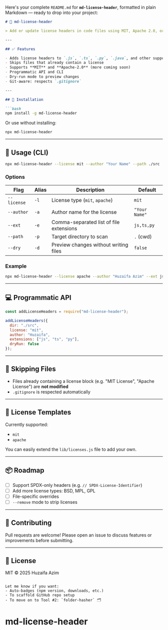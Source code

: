 Here's your complete `README.md` for **`md-license-header`**, formatted in plain Markdown — ready to drop into your project:

````markdown
# 📜 md-license-header

> Add or update license headers in code files using MIT, Apache 2.0, or custom templates — from the command line.

---

## ✅ Features

- Adds license headers to `.js`, `.ts`, `.py`, `.java`, and other supported files
- Skips files that already contain a license
- Supports **MIT** and **Apache-2.0** (more coming soon)
- Programmatic API and CLI
- Dry-run mode to preview changes
- Git-aware: respects `.gitignore`

---

## 🚀 Installation

```bash
npm install -g md-license-header
````

Or use without installing:

```bash
npx md-license-header
```

---

## 🧪 Usage (CLI)

```bash
npx md-license-header --license mit --author "Your Name" --path ./src
```

### Options

| Flag        | Alias | Description                             | Default       |
| ----------- | ----- | --------------------------------------- | ------------- |
| `--license` | `-l`  | License type (`mit`, `apache`)          | `mit`         |
| `--author`  | `-a`  | Author name for the license             | `"Your Name"` |
| `--ext`     | `-e`  | Comma-separated list of file extensions | `js,ts,py`    |
| `--path`    | `-p`  | Target directory to scan                | `.` (cwd)     |
| `--dry`     | `-d`  | Preview changes without writing files   | `false`       |

### Example

```bash
npx md-license-header --license apache --author "Huzaifa Azim" --ext js,ts,py --path ./src
```

---

## 💻 Programmatic API

```js
const addLicenseHeaders = require("md-license-header");

addLicenseHeaders({
  dir: "./src",
  license: "mit",
  author: "Huzaifa",
  extensions: ["js", "ts", "py"],
  dryRun: false
});
```

---

## 🧹 Skipping Files

* Files already containing a license block (e.g. "MIT License", "Apache License") are **not modified**
* `.gitignore` is respected automatically

---

## 📜 License Templates

Currently supported:

* `mit`
* `apache`

You can easily extend the `lib/licenses.js` file to add your own.

---

## 📦 Roadmap

* [ ] Support SPDX-only headers (e.g. `// SPDX-License-Identifier`)
* [ ] Add more license types: BSD, MPL, GPL
* [ ] File-specific overrides
* [ ] `--remove` mode to strip licenses

---

## 👥 Contributing

Pull requests are welcome!
Please open an issue to discuss features or improvements before submitting.

---

## 📄 License

MIT © 2025 Huzaifa Azim

```

Let me know if you want:
- Auto-badges (npm version, downloads, etc.)
- To scaffold GitHub repo setup
- To move on to Tool #2: `folder-hasher` 🗂️
```
# md-license-header
